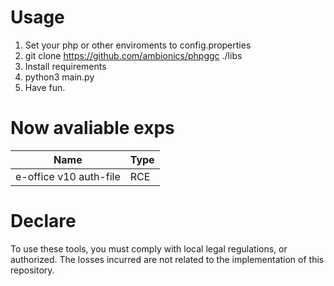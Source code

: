# Usage
1. Set your php or other enviroments to config.properties
2. git clone https://github.com/ambionics/phpggc ./libs
3. Install requirements
4. python3 main.py
5. Have fun.

# Now avaliable exps
|Name|Type|
|---|---|
|e-office v10 auth-file|RCE|

# Declare
To use these tools, you must comply with local legal regulations, or authorized. The losses incurred are not related to the implementation of this repository.